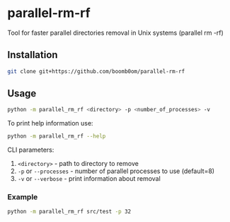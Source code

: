 # parallel-rm-rf
Tool for faster parallel directories removal in Unix systems (parallel rm -rf)

## Installation

```bash
git clone git+https://github.com/boomb0om/parallel-rm-rf
```

## Usage

```bash
python -m parallel_rm_rf <directory> -p <number_of_processes> -v
```

To print help information use:
```bash
python -m parallel_rm_rf --help
```

CLI parameters:
1. `<directory>` - path to directory to remove
2. `-p` or `--processes` - number of parallel processes to use (default=8)
3. `-v` or `--verbose` - print information about removal

### Example

```bash
python -m parallel_rm_rf src/test -p 32
```